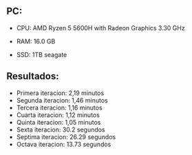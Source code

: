 ## PC:

- CPU: AMD Ryzen 5 5600H with Radeon Graphics            3.30 GHz

- RAM: 16.0 GB

- SSD: 1TB seagate

## Resultados:

- Primera iteracion: 2,19 minutos
- Segunda iteracion: 1,46 minutos
- Tercera iteracion: 1,16 minutos
- Cuarta iteracion: 1,12 minutos
- Quinta iteracion: 1,05 minutos
- Sexta iteracion: 30.2 segundos
- Septima iteracion: 26.29 segundos
- Octava iteracion: 13.73 segundos